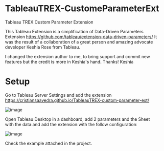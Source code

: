 # TableauTREX-CustomeParameterExt
Tableau TREX Custom Parameter Extension

This Tableau Extension is a simplification of Data-Driven Parameters Extension https://github.com/tableau/extension-data-driven-parameters/
It was the result of a collaboration of a great person and amazing advocate developer Keshia Rose from Tableau.

I changed the extension author to me, to bring support and commit new features but the credit is more in Keshia's hand. Thanks! Keshia



# Setup

Go to Tableau Server Settings and add the extension https://cristiansaavedra.github.io/TableauTREX-custom-parameter-ext/

![image](https://user-images.githubusercontent.com/633437/114117389-92d68680-98b4-11eb-8e6d-3ae90a9e0c30.png)

Open Tableau Desktop in a dashboard, add 2 parameters and the Sheet with the data and add the extension with the follow configuration:

![image](https://user-images.githubusercontent.com/633437/114117543-ef39a600-98b4-11eb-9a96-80aaad3141d2.png)

Check the example attached in the project.

